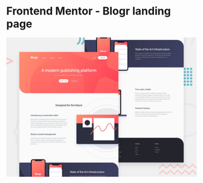 # Frontend Mentor - Blogr landing page

![Design preview for the Blogr landing page coding challenge](./design/desktop-preview.jpg)
